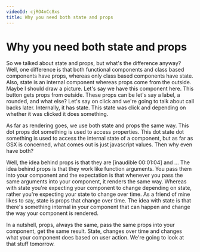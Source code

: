 ```yaml
---
videoId: cjRO4nCc8xs
title: Why you need both state and props
---
```


# Why you need both state and props

So we talked about state and props, but what's the difference anyway? Well, one difference is that both functional components and class based components have props, whereas only class based components have state. Also, state is an internal component whereas props come from the outside. Maybe I should draw a picture. Let's say we have this component here. This button gets props from outside. These props can be let's say a label, a rounded, and what else? Let's say on click and we're going to talk about call backs later. Internally, it has state. This state was click and depending on whether it was clicked it does something.

As far as rendering goes, we use both state and props the same way. This dot props dot something is used to access properties. This dot state dot something is used to access the internal state of a component, but as far as GSX is concerned, what comes out is just javascript values. Then why even have both?

Well, the idea behind props is that they are [inaudible 00:01:04] and ... The idea behind props is that they work like function arguments. You pass them into your component and the expectation is that whenever you pass the same arguments into your component, it renders the same way. Whereas with state you're expecting your component to change depending on state, rather you're expecting your state to change over time. As a friend of mine likes to say, state is props that change over time. The idea with state is that there's something internal in your component that can happen and change the way your component is rendered.

In a nutshell, props, always the same, pass the same props into your component, get the same result. State, changes over time and changes what your component does based on user action. We're going to look at that stuff tomorrow.
